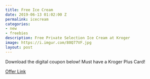 ```yaml
---
title: Free Ice Cream
date: 2019-06-13 01:02:00 Z
permalink: icecream
categories:
- new
- freebies
description: Free Private Selection Ice Cream at Kroger
image: https://i.imgur.com/80Q77VF.jpg
layout: post
---
```


Download the digital coupon below! Must have a Kroger Plus Card!


[Offer Link](https://kroger.softcoin.com/programs/kroger/ps/?banner=Kroger&origin=privates)